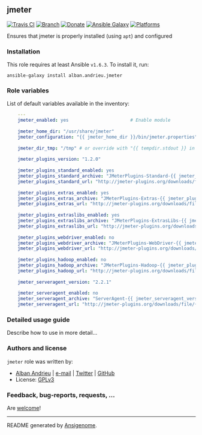 ## jmeter

[![Travis CI](http://img.shields.io/travis/alban.andrieu/ansible-jmeter.svg?style=flat)](http://travis-ci.org/alban.andrieu/ansible-jmeter) [![Branch](http://img.shields.io/github/tag/alban.andrieu/ansible-jmeter.svg?style=flat-square)](https://github.com/alban.andrieu/ansible-jmeter/tree/master) [![Donate](https://img.shields.io/gratipay/alban.andrieu.svg?style=flat)](https://www.gratipay.com/alban.andrieu)  [![Ansible Galaxy](http://img.shields.io/badge/galaxy-alban.andrieu.jmeter-blue.svg?style=flat)](https://galaxy.ansible.com/list#/roles/1997) [![Platforms](http://img.shields.io/badge/platforms-ubuntu-lightgrey.svg?style=flat)](#)

Ensures that jmeter is properly installed (using `apt`) and configured

### Installation

This role requires at least Ansible `v1.6.3`. To install it, run:

    ansible-galaxy install alban.andrieu.jmeter



### Role variables

List of default variables available in the inventory:

```yaml
    ---
    jmeter_enabled: yes                       # Enable module
    
    jmeter_home_dir: "/usr/share/jmeter"
    jmeter_configuration: "{{ jmeter_home_dir }}/bin/jmeter.properties"
    
    jmeter_dir_tmp: "/tmp" # or override with "{{ tempdir.stdout }} in order to have be sure to download the file"
    
    jmeter_plugins_version: "1.2.0"
    
    jmeter_plugins_standard_enabled: yes
    jmeter_plugins_standard_archive: "JMeterPlugins-Standard-{{ jmeter_plugins_version }}.zip"
    jmeter_plugins_standard_url: "http://jmeter-plugins.org/downloads/file/{{ jmeter_plugins_standard_archive }}"
    
    jmeter_plugins_extras_enabled: yes
    jmeter_plugins_extras_archive: "JMeterPlugins-Extras-{{ jmeter_plugins_version }}.zip"
    jmeter_plugins_extras_url: "http://jmeter-plugins.org/downloads/file/{{ jmeter_plugins_extras_archive }}"
    
    jmeter_plugins_extraslibs_enabled: yes
    jmeter_plugins_extraslibs_archive: "JMeterPlugins-ExtrasLibs-{{ jmeter_plugins_version }}.zip"
    jmeter_plugins_extraslibs_url: "http://jmeter-plugins.org/downloads/file/{{ jmeter_plugins_extraslibs_archive }}"
    
    jmeter_plugins_webdriver_enabled: no
    jmeter_plugins_webdriver_archive: "JMeterPlugins-WebDriver-{{ jmeter_plugins_version }}.zip"
    jmeter_plugins_webdriver_url: "http://jmeter-plugins.org/downloads/file/{{ jmeter_plugins_webdriver_archive }}"
    
    jmeter_plugins_hadoop_enabled: no
    jmeter_plugins_hadoop_archive: "JMeterPlugins-Hadoop-{{ jmeter_plugins_version }}.zip"
    jmeter_plugins_hadoop_url: "http://jmeter-plugins.org/downloads/file/{{ jmeter_plugins_hadoop_archive }}"
    
    jmeter_serveragent_version: "2.2.1"
    
    jmeter_serveragent_enabled: no
    jmeter_serveragent_archive: "ServerAgent-{{ jmeter_serveragent_version }}.zip"
    jmeter_serveragent_url: "http://jmeter-plugins.org/downloads/file/{{ jmeter_serveragent_archive }}"
```


### Detailed usage guide

Describe how to use in more detail...


### Authors and license

`jmeter` role was written by:
- [Alban Andrieu](fr.linkedin.com/in/nabla/) | [e-mail](mailto:alban.andrieu@free.fr) | [Twitter](https://twitter.com/AlbanAndrieu) | [GitHub](https://github.com/AlbanAndrieu)
- License: [GPLv3](https://tldrlegal.com/license/gnu-general-public-license-v3-%28gpl-3%29)

### Feedback, bug-reports, requests, ...

Are [welcome](https://github.com/alban.andrieu/ansible-jmeter/issues>)!

***

README generated by [Ansigenome](https://github.com/nickjj/ansigenome/).
